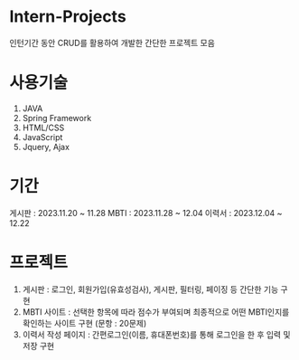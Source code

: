 # Intern-Projects

인턴기간 동안 CRUD를 활용하여 개발한 간단한 프로젝트 모음

# 사용기술
1. JAVA
2. Spring Framework
3. HTML/CSS
4. JavaScript
5. Jquery, Ajax

# 기간
게시판 : 2023.11.20 ~ 11.28
MBTI : 2023.11.28 ~ 12.04
이력서 : 2023.12.04 ~ 12.22

# 프로젝트
1. 게시판 : 로그인, 회원가입(유효성검사), 게시판, 필터링, 페이징 등 간단한 기능 구현
2. MBTI 사이트 : 선택한 항목에 따라 점수가 부여되며 최종적으로 어떤 MBTI인지를 확인하는 사이트 구현 (문항 : 20문제)
3. 이력서 작성 페이지 : 간편로그인(이름, 휴대폰번호)를 통해 로그인을 한 후 입력 및 저장 구현
